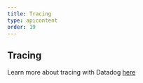 ```yaml
---
title: Tracing
type: apicontent
order: 19
---
```


## Tracing
Learn more about tracing with Datadog [here](/tracing)